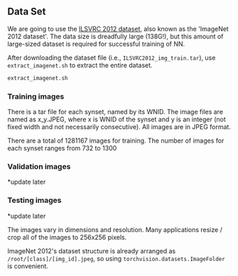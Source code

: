 ## Data Set

We are going to use the [ILSVRC 2012 dataset](http://www.image-net.org/challenges/LSVRC/2012/), also known as the 'ImageNet 2012 dataset'.
The data size is dreadfully large (138G!), but this amount of large-sized dataset is required for successful training of NN.


After downloading the dataset file (i.e., `ILSVRC2012_img_train.tar`), use `extract_imagenet.sh` to extract the entire dataset. 

```bash
extract_imagenet.sh
```


### Training images

There is a tar file for each synset, named by its WNID. The image files are named 
as x_y.JPEG, where x is WNID of the synset and y is an integer (not fixed width and not
necessarily consecutive). All images are in JPEG format. 


There are a total of 1281167 images for training. The number of images for each 
synset ranges from 732 to 1300


### Validation images
*update later


### Testing images
*update later


The images vary in dimensions and resolution. Many applications resize / crop all of the images to 256x256 pixels.


ImageNet 2012's dataset structure is already arranged as `/root/[class]/[img_id].jpeg`, so using `torchvision.datasets.ImageFolder` is convenient.